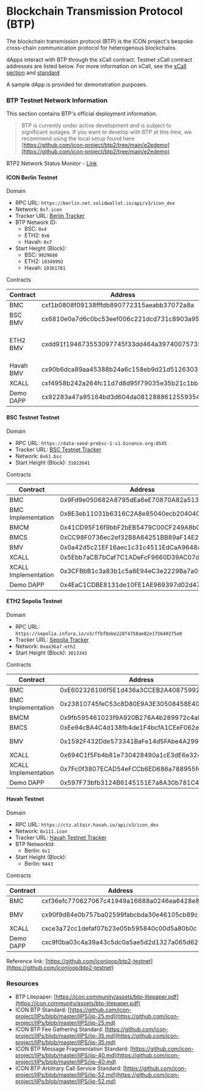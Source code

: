 # Blockchain Transmission Protocol (BTP)

The blockchain transmission protocol (BTP) is the ICON project's bespoke cross-chain communication protocol for heterogenous blockchains.

dApps interact with BTP through the xCall contract. Testnet xCall contract addresses are listed below. For more information on xCall, see the [xCall section](../../build-with-xcall/quickstart/#resources-2) and [standard](https://github.com/icon-project/IIPs/blob/master/IIPS/iip-52.md)

A sample dApp is provided for demonstration purposes.

### BTP Testnet Network Information

This section contains BTP's official deployment information.

> BTP is currently under active development and is subject to significant outages. If you want to develop with BTP at this time, we recommend using the local setup found here [https://github.com/icon-project/btp2/tree/main/e2edemo](https://github.com/icon-project/btp2/tree/main/e2edemo)

BTP2 Network Status Monitor - [Link](https://testnet.btp2.24x365.online/)

#### ICON Berlin Testnet

Domain

* RPC URL: `https://berlin.net.solidwallet.io/api/v3/icon_dex`
* Network: `0x7.icon`
* Tracker URL: [Berlin Tracker](https://berlin.tracker.solidwallet.io/)
* BTP Network ID:
  * BSC: `0x4`
  * ETH2: `0x6`
  * Havah: `0x7`
* Start Height (Block):
  * BSC: `9929680`
  * ETH2: `10349992`
  * Havah: `10361781`

Contracts

| Contract  | Address                                    | Note                                |
| --------- | ------------------------------------------ | ----------------------------------- |
| BMC       | cxf1b0808f09138fffdb890772315aeabb37072a8a |                                     |
| BSC BMV   | cx6810e0a7d6c0bc53eef006c221dcd731c8903a95 | Bride Mode |
| ETH2 BMV  | cxdd91f194673553097745f33dd464a39740075735 | Trustless Mode Supports Capella     |
| Havah BMV | cx90b6dca89aa45388b24a6c158eb9d21d51263037 | Trustless Mode                      |
| XCALL     | cxf4958b242a264fc11d7d8d95f79035e35b21c1bb |                                     |
| Demo DAPP | cx92283a47a95164bd3d604da08128886125593545 |                                     |

#### BSC Testnet Testnet

Domain

* RPC URL: `https://data-seed-prebsc-1-s1.binance.org:8545`
* Tracker URL: [BSC Testnet Tracker](https://testnet.bscscan.com/)
* Network: `0x61.bsc`
* Start Height (Block): `31022641`

Contracts

| Contract  | Address                                    | Note |
| --------- | ------------------------------------------ | -----|
| BMC       | 0x9Fd9e050682A8795dEa6eE70870A82a513d390Ac | |
| BMC Implementation | 0x8E3eb11031b6316C2A8e85040ecb204040Dc2A69 | |
| BMCM    | 0x41CD95F16f9bbF2bEB5479C00CF249A8b0A076bF | |
| BMCS    | 0xCC98F0736ec2ef32B8A64251BB89aF14E27043b6 | |
| BMV     | 0x0a42d5c21EF16aec1c31c4511EdCaA9648a9538C| Trustless |
| XCALL     | 0x5Ebb7aCB7bCaf7C1ADeFcF9660D39AC07d432904 | |
| XCALL Implementation | 0x3CFBbB1c3a83b1c5a8E94eC3e2229Ba7a03f3EAd | |
| Demo DAPP | 0x4EaC1CDBE8131de10FE1AE969397d02d47D21082 | |

#### ETH2 Sepolia Testnet

Domain

* RPC URL: `https://sepolia.infura.io/v3/ffbf8ebe228f4758ae82e175640275e0`
* Tracker URL: [Sepolia Tracker](https://sepolia.etherscan.io/)
* Network: `0xaa36a7.eth2`
* Start Height (Block): `3813345`

Contracts

| Contract  | Address                                    | Note |
| --------- | ------------------------------------------ | -----|
| BMC       | 0xE602326106f5E1d436a3CCEB2A408759925f81ff | |
| BMC Implementation | 0x23810745feC53c8D80E9A3E30508458E408d3EB7 | |
| BMCM    | 0x9fb595461023f9A920B276A4b289972c4aFF114F | |
| BMCS    | 0xEe94cBA4C4d138fb4de1F4bcfA1CEeF062eE8251 | |
| BMV     | 0x1592F432Dde573341BaFe14d5FAbe4A299b2E721 | Trustless Mode |
| XCALL     | 0x694C1f5Fb4b81e730428490a1cE3dE6e32428637 | |
| XCALL Implementation | 0x7Fc0f3807ECAD54eFCCb6ED686a788955fe0958f | |
| Demo DAPP | 0x597F73bfb3124B6145151E7a8A30b781C41FF2B0 | |

#### Havah Testnet

Domain

* RPC URL: `https://ctz.altair.havah.io/api/v3/icon_dex`
* Network: `0x111.icon`
* Tracker URL: [Havah Testnet Tracker](https://scan.altair.havah.io/)
* BTP NetworkId:
  * Berlin: `0x1`
* Start Height (Block):
  * Berlin: `9443`

Contracts

| Contract   | Address                                    | Note           |
| ---------- | ------------------------------------------ | ----- |
| BMC        | cxf36efc770627067c41949a16688a0246ea6428e8 |  |
| BMV        | cx90f9d84e0b757ba02599fabcbda30e46105cb89c | Trustless Mode |
| XCALL      | cxce3a72cc1defaf07b23e05b595840c00d5a80b0c | |
| Demo DAPP  | cxc9f0ba03c4a39a43c5dc0a5ae5d2d1327a065d62 | |

Reference link: [https://github.com/iconloop/btp2-testnet](https://github.com/iconloop/btp2-testnet)

### Resources

* BTP Litepaper: [https://icon.community/assets/btp-litepaper.pdf](https://icon.community/assets/btp-litepaper.pdf)
* ICON BTP Standard: [https://github.com/icon-project/IIPs/blob/master/IIPS/iip-25.md](https://github.com/icon-project/IIPs/blob/master/IIPS/iip-25.md)
* ICON BTP Fee Gathering Standard: [https://github.com/icon-project/IIPs/blob/master/IIPS/iip-35.md](https://github.com/icon-project/IIPs/blob/master/IIPS/iip-35.md)
* ICON BTP Message Fragmentation Standard: [https://github.com/icon-project/IIPs/blob/master/IIPS/iip-40.md](https://github.com/icon-project/IIPs/blob/master/IIPS/iip-40.md)
* ICON BTP Arbitrary Call Service Standard: [https://github.com/icon-project/IIPs/blob/master/IIPS/iip-52.md](https://github.com/icon-project/IIPs/blob/master/IIPS/iip-52.md)
